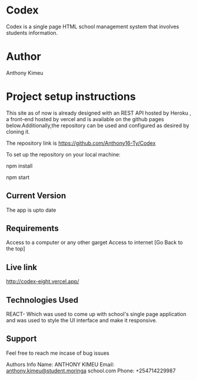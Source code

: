 # Codex

Codex is a single page HTML school management system that involves students information.

# Author

Anthony Kimeu

# Project setup instructions

This site as of now is already designed with an REST API hosted by Heroku , a front-end hosted by vercel and is available on the github pages below.Additionally,the repository can be used and configured as desired by cloning it.

The repository link is https://github.com/Anthony16-Ty/Codex

To set up the repository on your local machine:

npm install

npm start



## Current Version
The app is upto date


## Requirements
Access to a computer or any other garget
Access to internet [Go Back to the top]


## Live link


http://codex-eight.vercel.app/

## Technologies Used


REACT- Which was used to come up with school's single page application and was used to style the UI interface and make it responsive.


## Support


Feel free to reach me incase of bug issues



Authors Info
Name: ANTHONY KIMEU
Email: anthony.kimeu@student.moringa school.com
Phone: +254714229987





